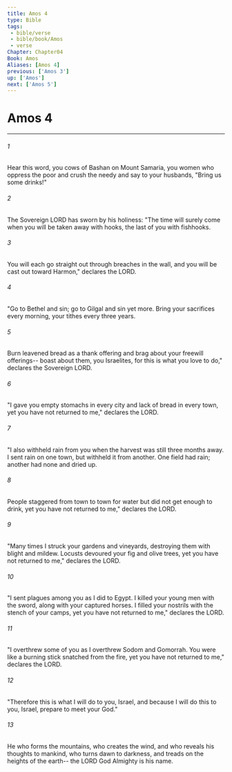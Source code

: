 ```yaml
---
title: Amos 4
type: Bible
tags:
 - bible/verse
 - bible/book/Amos
 - verse
Chapter: Chapter04
Book: Amos
Aliases: [Amos 4]
previous: ['Amos 3']
up: ['Amos']
next: ['Amos 5']
---
```

# Amos 4

***


###### 1 
Hear this word, you cows of Bashan on Mount Samaria, you women who oppress the poor and crush the needy and say to your husbands, "Bring us some drinks!" 

###### 2 
The Sovereign LORD has sworn by his holiness: "The time will surely come when you will be taken away with hooks, the last of you with fishhooks. 

###### 3 
You will each go straight out through breaches in the wall, and you will be cast out toward Harmon," declares the LORD. 

###### 4 
"Go to Bethel and sin; go to Gilgal and sin yet more. Bring your sacrifices every morning, your tithes every three years. 

###### 5 
Burn leavened bread as a thank offering and brag about your freewill offerings-- boast about them, you Israelites, for this is what you love to do," declares the Sovereign LORD. 

###### 6 
"I gave you empty stomachs in every city and lack of bread in every town, yet you have not returned to me," declares the LORD. 

###### 7 
"I also withheld rain from you when the harvest was still three months away. I sent rain on one town, but withheld it from another. One field had rain; another had none and dried up. 

###### 8 
People staggered from town to town for water but did not get enough to drink, yet you have not returned to me," declares the LORD. 

###### 9 
"Many times I struck your gardens and vineyards, destroying them with blight and mildew. Locusts devoured your fig and olive trees, yet you have not returned to me," declares the LORD. 

###### 10 
"I sent plagues among you as I did to Egypt. I killed your young men with the sword, along with your captured horses. I filled your nostrils with the stench of your camps, yet you have not returned to me," declares the LORD. 

###### 11 
"I overthrew some of you as I overthrew Sodom and Gomorrah. You were like a burning stick snatched from the fire, yet you have not returned to me," declares the LORD. 

###### 12 
"Therefore this is what I will do to you, Israel, and because I will do this to you, Israel, prepare to meet your God." 

###### 13 
He who forms the mountains, who creates the wind, and who reveals his thoughts to mankind, who turns dawn to darkness, and treads on the heights of the earth-- the LORD God Almighty is his name. 
